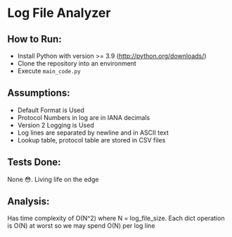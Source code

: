 # Log File Analyzer

## How to Run:
- Install Python with version >= 3.9 (http://python.org/downloads/)
- Clone the repository into an environment
- Execute `main_code.py`

## Assumptions:
- Default Format is Used  
- Protocol Numbers in log are in IANA decimals  
- Version 2 Logging is Used  
- Log lines are separated by newline and in ASCII text  
- Lookup table, protocol table are stored in CSV files

## Tests Done:
None 😳. Living life on the edge

## Analysis:
Has time complexity of O(N^2) where N = log_file_size. Each dict operation is O(N) at worst so we may spend O(N) per log line
